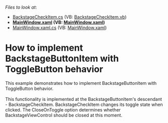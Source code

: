 <!-- default file list -->
*Files to look at*:

* [BackstageCheckItem.cs](./CS/Q506373/BackstageCheckItem.cs) (VB: [BackstageCheckItem.vb](./VB/Q506373/BackstageCheckItem.vb))
* **[MainWindow.xaml](./CS/Q506373/MainWindow.xaml) (VB: [MainWindow.xaml](./VB/Q506373/MainWindow.xaml))**
* [MainWindow.xaml.cs](./CS/Q506373/MainWindow.xaml.cs) (VB: [MainWindow.xaml](./VB/Q506373/MainWindow.xaml))
<!-- default file list end -->
# How to implement BackstageButtonItem with ToggleButton behavior


<p>This example demonstrates how to implement BackstageButtonItem with ToggleButton behavior.<br><br>This functionality is implemented at the BackstageButtonItem's descendant - BackstageCheckItem. BackstageCheckItem changes its toggle state when clicked. The CloseOnToggle option determines whether BackstageViewControl should be closed at this moment.</p>

<br/>


